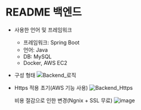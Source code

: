 # README 백엔드

* 사용한 언어 및 프레임워크
  * 프레임워크: Spring Boot
  * 언어: Java
  * DB: MySQL
  * Docker, AWS EC2

* 구성 형태
  ![Backend_로직](https://github.com/bookstore-README/backend_bookstore-README/assets/67721492/103f6e5b-9ae3-409b-8462-bdbbabbd1bc8)

* Https 적용
  초기(AWS 기능 사용)
  ![Backend_Https](https://github.com/bookstore-README/backend_bookstore-README/assets/67721492/bffc9421-b05e-4c9f-8411-c48549c2aa47)

  비용 절감으로 인한 변경(Ngnix + SSL 무료)
  ![image](https://github.com/bookstore-README/backend_bookstore-README/assets/67721492/17ad62e3-5738-423c-8fbf-ae686129d3c4)


